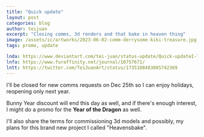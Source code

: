 ```yaml
---
title: "Quick update"
layout: post
categories: blog
author: teijuan
excerpt: "Closing comms, 3d renders and that bake in heaven thing"
image: /assets/ic/artworks/2023-06-02-comm-derrysome-kiki-treasure.jpg
tags: promo, update

lnda: https://www.deviantart.com/tei-juan/status-update/Quick-updateI-ll-be-closed-for-1001871191
lnfa: https://www.furaffinity.net/journal/10757671/
lntt: https://twitter.com/TeiJuanArt/status/1735108483085742369
---
```



I'll be closed for new comms requests on Dec 25th so I can enjoy holidays, reopening only next year.  

Bunny Year discount will end this day as well, and if there's enough interest, I might do a promo for the **Year of the Dragon** as well.  

I'll also share the terms for commissioning 3d models and possibly, my plans for this brand new project I called "Heavensbake".
